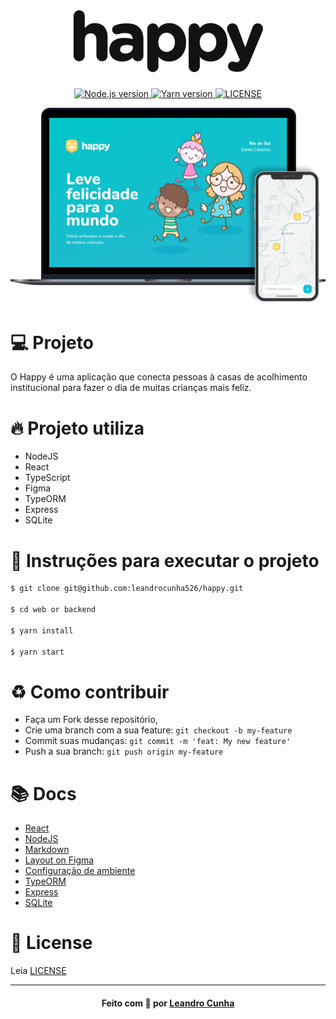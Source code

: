 <h1 align="center">
    <img alt="Happy" title="Happy" src=".github/logo.svg" />
</h1>

<p align="center">
  <a href="https://nodejs.org/en/" target="_blank">
    <img alt="Node.js version" src="https://img.shields.io/badge/node-v12.19.0-brightgreen">
  </a>
  <a href="https://yarnpkg.com/" target="_blank">
    <img alt="Yarn version" src="https://img.shields.io/badge/yarn-v1.22.4-blue%20">
  </a>
  <a href="LICENSE.md" target="_blank">
    <img alt="LICENSE" src="https://img.shields.io/github/license/vitorserrano/task-manager?color=7159C1">
  </a>
</p>

![layout](.github/happy.png)

# :computer: Projeto

O Happy é uma aplicação que conecta pessoas à casas de acolhimento institucional para fazer o dia de muitas crianças mais feliz.

# :fire: Projeto utiliza
- NodeJS
- React
- TypeScript
- Figma
- TypeORM
- Express
- SQLite

# :rocket: Instruções para executar o projeto

```sh
$ git clone git@github.com:leandrocunha526/happy.git

$ cd web or backend

$ yarn install

$ yarn start 
```

# :recycle: Como contribuir

- Faça um Fork desse repositório,
- Crie uma branch com a sua feature: `git checkout -b my-feature`
- Commit suas mudanças: `git commit -m 'feat: My new feature'`
- Push a sua branch: `git push origin my-feature`

# :books: Docs
- [React](https://reactjs.org/docs/getting-started.html)
- [NodeJS](https://nodejs.org/en/docs/)
- [Markdown](https://guides.github.com/features/mastering-markdown/)
- [Layout on Figma](https://www.notion.so/Layout-Happy-OmniStack-faac4d4d638343fe8bab627125a7557c)
- [Configuração de ambiente](https://www.notion.so/Configurando-o-ambiente-953aad022cda4fbcb149be2bfe793995)
- [TypeORM](https://typeorm.io/#/)
- [Express](https://expressjs.com/)
- [SQLite](https://www.sqlite.org/index.html)

# :memo: License
Leia [LICENSE](LICENSE.md)

<hr/>
<h4 align="center">
    Feito com 💜 por <a href="https://www.linkedin.com/in/leandrocunha123/" target="_blank">Leandro Cunha</a>
</h4>